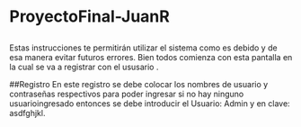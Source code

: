 # ProyectoFinal-JuanR

##
Estas instrucciones te permitirán utilizar el sistema como es debido y de esa manera evitar futuros errores. Bien todos comienza con esta pantalla en la cual se va a registrar con el ususario .

##Registro
En este registro se debe colocar los nombres de usuario y contraseñas respectivos para poder ingresar si no hay ninguno usuarioingresado entonces se debe introducir el Usuario: Admin y en clave: asdfghjkl.
